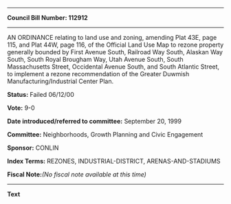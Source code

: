 

********

**Council Bill Number: 112912**
********

 AN ORDINANCE relating to land use and zoning, amending Plat 43E, page 115, and Plat 44W, page 116, of the Official Land Use Map to rezone property generally bounded by First Avenue South, Railroad Way South, Alaskan Way South, South Royal Brougham Way, Utah Avenue South, South Massachusetts Street, Occidental Avenue South, and South Atlantic Street, to implement a rezone recommendation of the Greater Duwmish Manufacturing/Industrial Center Plan.

**Status:** Failed 06/12/00
   
**Vote:** 9-0
   
   
**Date introduced/referred to committee:** September 20, 1999
   
**Committee:** Neighborhoods, Growth Planning and Civic Engagement
   
**Sponsor:** CONLIN
   
   
**Index Terms:** REZONES, INDUSTRIAL-DISTRICT, ARENAS-AND-STADIUMS

**Fiscal Note:**_(No fiscal note available at this time)_

********

**Text**
   

